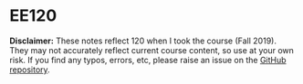 # EE120

**Disclaimer:** These notes reflect 120 when I took the course \(Fall 2019\). They may not accurately reflect current course content, so use at your own risk. If you find any typos, errors, etc, please raise an issue on the [GitHub repository](https://github.com/parandea17/BerkeleyNotes).

